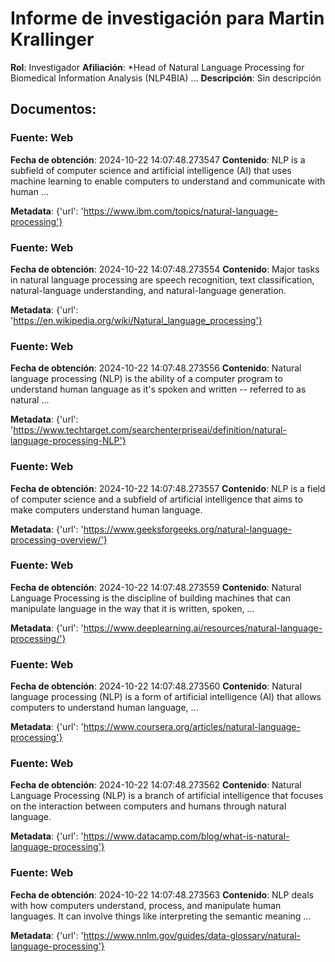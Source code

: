 # Informe de investigación para Martin Krallinger

**Rol**: Investigador
**Afiliación**: *Head of Natural Language Processing for Biomedical Information Analysis (NLP4BIA) …
**Descripción**: Sin descripción

## Documentos:

### Fuente: Web
**Fecha de obtención**: 2024-10-22 14:07:48.273547
**Contenido**:
NLP is a subfield of computer science and artificial intelligence (AI) that uses machine learning to enable computers to understand and communicate with human ...

**Metadata**: {'url': 'https://www.ibm.com/topics/natural-language-processing'}

### Fuente: Web
**Fecha de obtención**: 2024-10-22 14:07:48.273554
**Contenido**:
Major tasks in natural language processing are speech recognition, text classification, natural-language understanding, and natural-language generation.

**Metadata**: {'url': 'https://en.wikipedia.org/wiki/Natural_language_processing'}

### Fuente: Web
**Fecha de obtención**: 2024-10-22 14:07:48.273556
**Contenido**:
Natural language processing (NLP) is the ability of a computer program to understand human language as it's spoken and written -- referred to as natural ...

**Metadata**: {'url': 'https://www.techtarget.com/searchenterpriseai/definition/natural-language-processing-NLP'}

### Fuente: Web
**Fecha de obtención**: 2024-10-22 14:07:48.273557
**Contenido**:
NLP is a field of computer science and a subfield of artificial intelligence that aims to make computers understand human language.

**Metadata**: {'url': 'https://www.geeksforgeeks.org/natural-language-processing-overview/'}

### Fuente: Web
**Fecha de obtención**: 2024-10-22 14:07:48.273559
**Contenido**:
Natural Language Processing is the discipline of building machines that can manipulate language in the way that it is written, spoken, ...

**Metadata**: {'url': 'https://www.deeplearning.ai/resources/natural-language-processing/'}

### Fuente: Web
**Fecha de obtención**: 2024-10-22 14:07:48.273560
**Contenido**:
Natural language processing (NLP) is a form of artificial intelligence (AI) that allows computers to understand human language, ...

**Metadata**: {'url': 'https://www.coursera.org/articles/natural-language-processing'}

### Fuente: Web
**Fecha de obtención**: 2024-10-22 14:07:48.273562
**Contenido**:
Natural Language Processing (NLP) is a branch of artificial intelligence that focuses on the interaction between computers and humans through natural language.

**Metadata**: {'url': 'https://www.datacamp.com/blog/what-is-natural-language-processing'}

### Fuente: Web
**Fecha de obtención**: 2024-10-22 14:07:48.273563
**Contenido**:
NLP deals with how computers understand, process, and manipulate human languages. It can involve things like interpreting the semantic meaning ...

**Metadata**: {'url': 'https://www.nnlm.gov/guides/data-glossary/natural-language-processing'}

